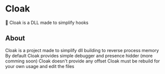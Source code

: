 # Cloak
🤹 Cloak is a DLL made to simplify hooks

## About
<p>
    Cloak is a project made to simplify dll building to reverse process memory
    By default Cloak provides simple debugger and presence hidder (more comming soon)
    Cloak doesn't provide any offset
    Cloak must be rebuild for your own usage and edit the files
</p>
